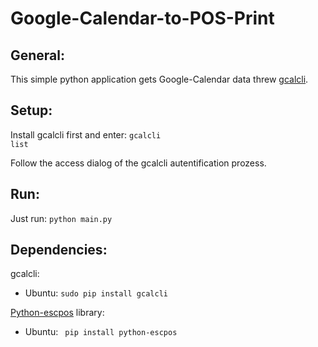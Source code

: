<h1> Google-Calendar-to-POS-Print

General:
-------
This simple python application gets Google-Calendar data threw [gcalcli](https://github.com/insanum/gcalcli).


Setup:
---------
Install gcalcli first and enter:
<code class="shell">gcalcli list</code>

Follow the access dialog of the gcalcli autentification prozess.


Run:
---
Just run: <code class="shell">python main.py</code>

Dependencies:
------------
gcalcli:
- Ubuntu: <code class="shell">sudo pip install gcalcli</code>

[Python-escpos](https://github.com/python-escpos/python-escpos) library:
- Ubuntu: <code class="shell"> pip install python-escpos</code>
